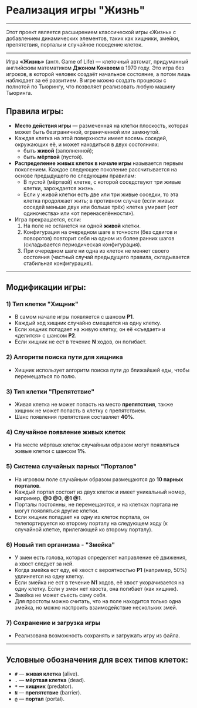 # Реализация игры "Жизнь"

---

Этот проект является расширением классической игры «Жизнь» с добавлением динамических элементов, таких как хищники, змейки, препятствия, порталы и случайное поведение клеток.

---

Игра **«Жизнь»** (англ. Game of Life) — клеточный автомат, придуманный английским математиком **Джоном Конвеем** в 1970 году. Это игра без игроков, в которой человек создаёт начальное состояние, а потом лишь наблюдает за её развитием. В игре можно создать процессы с полнотой по Тьюрингу, что позволяет реализовать любую машину Тьюринга.

## Правила игры:

- **Место действия игры** — размеченная на клетки плоскость, которая может быть безграничной, ограниченной или замкнутой.
- Каждая клетка на этой поверхности имеет восемь соседей, окружающих её, и может находиться в двух состояниях:
  - быть **живой** (заполненной);
  - быть **мёртвой** (пустой).
- **Распределение живых клеток в начале игры** называется первым поколением. Каждое следующее поколение рассчитывается на основе предыдущего по следующим правилам:
  - В пустой (мёртвой) клетке, с которой соседствуют три живые клетки, зарождается жизнь.
  - Если у живой клетки есть две или три живые соседки, то эта клетка продолжает жить; в противном случае (если живых соседей меньше двух или больше трёх) клетка умирает («от одиночества» или «от перенаселённости»).
- Игра прекращается, если:
  1. На поле не останется ни одной **живой** клетки.
  2. Конфигурация на очередном шаге в точности (без сдвигов и поворотов) повторит себя на одном из более ранних шагов (складывается периодическая конфигурация).
  3. При очередном шаге ни одна из клеток не меняет своего состояния (частный случай предыдущего правила, складывается стабильная конфигурация).

---

## Модификации игры:

### 1) **Тип клетки "Хищник"**

- В самом начале игры появляется с шансом **P1**.
- Каждый ход хищник случайно смещается на одну клетку.
- Если хищник попадает на живую клетку, он её «съедает» и «делится» с шансом **P2**.
- Если хищник не ест в течение **N** ходов, он погибает.

### 2) **Алгоритм поиска пути для хищника**
- Хищник использует алгоритм поиска пути до ближайшей еды, чтобы перемещаться по полю.

### 3) **Тип клетки "Препятствие"**

- Живая клетка не может попасть на место **препятствия**, также хищник не может попасть в клетку с препятствием.
- Шанс появления препятствия составляет **40%**.

### 4) **Случайное появление живых клеток**
- На месте мёртвых клеток случайным образом могут появляться живые клетки с шансом **1%**.

### 5) **Система случайных парных "Порталов"**

- На игровом поле случайным образом размещаются до **10 парных порталов**.
- Каждый портал состоит из двух клеток и имеет уникальный номер, например, **@0 @0**, **@1 @1**.
- Порталы постоянны, не перемещаются, и на клетках портала не могут появляться другие клетки.
- Если хищник попадает на одну из клеток портала, он телепортируется ко второму порталу на следующем ходу (к случайной клетке, прилегающей ко второму порталу).

### 6) **Новый тип организма - "Змейка"**

- У змеи есть голова, которая определяет направление её движения, а хвост следует за ней.
- Когда змейка ест еду, её хвост с вероятностью **P1** (например, 50%) удлиняется на одну клетку.
- Если змейка не ест в течение **N1** ходов, её хвост укорачивается на одну клетку. Если у змеи нет хвоста, она погибает (как хищник).
- Змейка не может съесть саму себя.
- Для простоты можно считать, что на поле находится только одна змейка, но можно настроить взаимодействие нескольких змей.

### 7) **Сохранение и загрузка игры**

- Реализована возможность сохранять и загружать игру из файла.

---

## Условные обозначения для всех типов клеток:

- **`#`** — **живая клетка** (alive).
- **`.`** — **мёртвая клетка** (dead).
- **`*`** — **хищник** (predator).
- **`N`** — **препятствие** (barrier).
- **`@`** — **портал** (portal).

